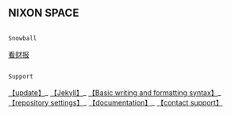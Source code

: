 ## NIXON SPACE

```markdown

Snowball

```

[看财报](https://www.kancaibao.com/index.asp) 

```markdown

Support

```
[【update】](https://github.com/3237/3237.github.io/edit/main/README.md)_ [【Jekyll】](https://jekyllrb.com/)_ [【Basic writing and formatting syntax】](https://docs.github.com/en/github/writing-on-github/getting-started-with-writing-and-formatting-on-github/basic-writing-and-formatting-syntax)_ [【repository settings】](https://github.com/3237/3237.github.io/settings/pages)_ [【documentation】](https://docs.github.com/categories/github-pages-basics/)_ [【contact support】](https://support.github.com/contact) 
